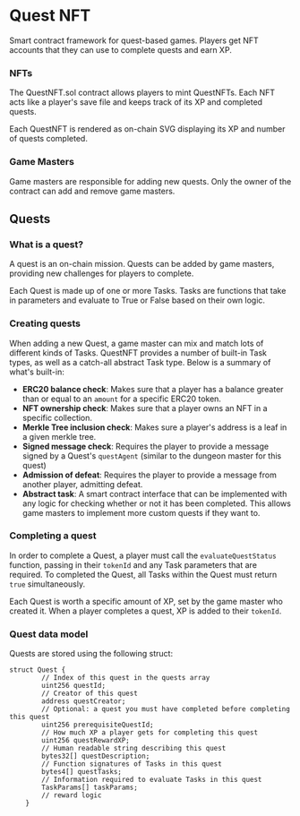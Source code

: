 # Quest NFT
Smart contract framework for quest-based games. Players get NFT accounts that they can use to complete quests and earn XP.

### NFTs

The QuestNFT.sol contract allows players to mint QuestNFTs. Each NFT acts like a player's save file and keeps track of its XP and completed quests.

Each QuestNFT is rendered as on-chain SVG displaying its XP and number of quests completed.

### Game Masters

Game masters are responsible for adding new quests. Only the owner of the contract can add and remove game masters.

## Quests

### What is a quest?

A quest is an on-chain mission. Quests can be added by game masters, providing new challenges for players to complete.

Each Quest is made up of one or more Tasks. Tasks are functions that take in parameters and evaluate to True or False based on their own logic.

### Creating quests

When adding a new Quest, a game master can mix and match lots of different kinds of Tasks. QuestNFT provides a number of built-in Task types, as well as a catch-all abstract Task type. Below is a summary of what's built-in:
- **ERC20 balance check**: Makes sure that a player has a balance greater than or equal to an `amount` for a specific ERC20 token.
- **NFT ownership check**: Makes sure that a player owns an NFT in a specific collection.
- **Merkle Tree inclusion check**: Makes sure a player's address is a leaf in a given merkle tree.
- **Signed message check**: Requires the player to provide a message signed by a Quest's `questAgent` (similar to the dungeon master for this quest)
- **Admission of defeat**: Requires the player to provide a message from another player, admitting defeat.
- **Abstract task**: A smart contract interface that can be implemented with any logic for checking whether or not it has been completed. This allows game masters to implement more custom quests if they want to.

### Completing a quest

In order to complete a Quest, a player must call the `evaluateQuestStatus` function, passing in their `tokenId` and any Task parameters that are required. To completed the Quest, all Tasks within the Quest must return `true` simultaneously.

Each Quest is worth a specific amount of XP, set by the game master who created it. When a player completes a quest, XP is added to their `tokenId`.

### Quest data model

Quests are stored using the following struct:
```
struct Quest {
        // Index of this quest in the quests array
        uint256 questId;
        // Creator of this quest
        address questCreator;
        // Optional: a quest you must have completed before completing this quest
        uint256 prerequisiteQuestId;
        // How much XP a player gets for completing this quest
        uint256 questRewardXP;
        // Human readable string describing this quest
        bytes32[] questDescription;
        // Function signatures of Tasks in this quest
        bytes4[] questTasks;
        // Information required to evaluate Tasks in this quest
        TaskParams[] taskParams;
        // reward logic
    }
```
